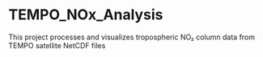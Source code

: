 # TEMPO_NOx_Analysis
This project processes and visualizes tropospheric NO₂ column data from TEMPO satellite NetCDF files
